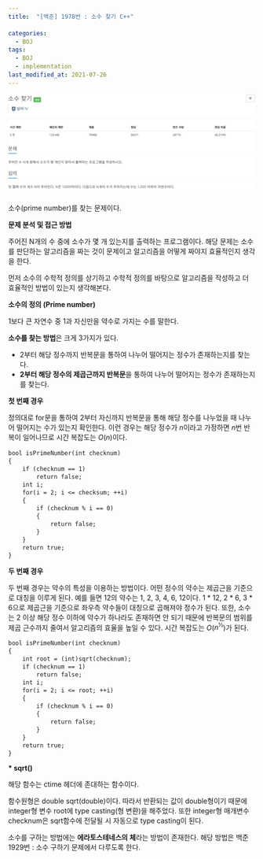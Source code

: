 ```yaml
---
title:  "[백준] 1978번 : 소수 찾기 C++"

categories:
  - BOJ
tags:
  - BOJ
  - implementation
last_modified_at: 2021-07-26
---
```


<script type="text/x-mathjax-config">MathJax.Hub.Config({ tex2jax: {inlineMath: [['$','$'], ['\\(','\\)']]} });</script><script src="https://cdnjs.cloudflare.com/ajax/libs/mathjax/2.7.5/latest.js?config=TeX-MML-AM_CHTML"></script>



<p align="center">
<img src="../../assets/image/BOJ/1978/1.png">
</p>

소수(prime number)를 찾는 문제이다.

**문제 분석 및 접근 방법**

주어진 N개의 수 중에 소수가 몇 개 있는지를 출력하는 프로그램이다. 해당 문제는 소수를 판단하는 알고리즘을 짜는 것이 문제이고 알고리즘을 어떻게 짜야지 효율적인지 생각을 한다.

먼저 소수의 수학적 정의를 상기하고 수학적 정의를 바탕으로 알고리즘을 작성하고 더 효율적인 방법이 있는지 생각해본다.

**소수의 정의 (Prime number)**

1보다 큰 자연수 중 1과 자신만을 약수로 가지는 수를 말한다.

**소수를 찾는 방법**은 크게 3가지가 있다. 

-   2부터 해당 정수까지 반복문을 통하여 나누어 떨어지는 정수가 존재하는지를 찾는다.
-   **2부터 해당 정수의 제곱근까지 반복문**을 통하여 나누어 떨어지는 정수가 존재하는지를 찾는다.

**첫 번째 경우**

정의대로 for문을 통하여 2부터 자신까지 반복문을 통해 해당 정수를 나누었을 때 나누어 떨어지는 수가 있는지 확인한다. 이런 경우는 해당 정수가 $n$이라고 가정하면 $n$번 반복이 일어나므로 시간 복잡도는 $O$($n$)이다.

```
bool isPrimeNumber(int checknum)
{
	if (checknum == 1)
		return false;
	int i;
	for(i = 2; i <= checksum; ++i)
	{
		if (checknum % i == 0)
		{
			return false;
		}
	}
	return true;
}
```

**두 번째 경우**

두 번째 경우는 약수의 특성을 이용하는 방법이다. 어떤 정수의 약수는 제곱근을 기준으로 대칭을 이루게 된다. 예를 들면 12의 약수는 1, 2, 3, 4, 6, 12이다. 1 \* 12, 2 \* 6, 3 \* 6으로 제곱근을 기준으로 좌우측 약수들이 대칭으로 곱해져야 정수가 된다. 또한, 소수는 2 이상 해당 정수 이하에 약수가 하나라도 존재하면 안 되기 때문에 반복문의 범위를 제곱 근수까지 줄여서 알고리즘의 효율을 높일 수 있다. 시간 복잡도는 $O$($n^½$)가 된다.

```
bool isPrimeNumber(int checknum)
{
	int root = (int)sqrt(checknum);
	if (checknum == 1)
		return false;
	int i;
	for(i = 2; i <= root; ++i)
	{
		if (checknum % i == 0)
		{
			return false;
		}
	}
	return true;
}
```

**\* sqrt()**

해당 함수는 ctime 헤더에 존대하는 함수이다. 

함수원형은 double sqrt(double)이다. 따라서 반환되는 값이 double형이기 때문에 integer형 변수 root에 type casting(형 변환)을 해주었다. 또한 integer형 매개변수 checknum은 sqrt함수에 전달될 시 자동으로 type casting이 된다. 

소수를 구하는 방법에는 **에라토스테네스의 체**라는 방법이 존재한다. 해당 방법은 백준 1929번 : 소수 구하기 문제에서 다루도록 한다.